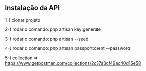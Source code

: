 ## instalação da API

1-) clonar projeto

2-) rodar o comando: php artisan key:generate

3-) rodar o comando: php artisan --seed

4-) rodar o comando: php artisan passport:client --password

5-) collection => https://www.getpostman.com/collections/2c37a3cf49ac40d15e58
